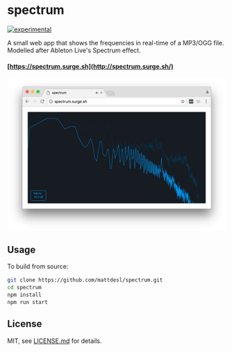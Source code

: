 # spectrum

[![experimental](http://badges.github.io/stability-badges/dist/experimental.svg)](http://github.com/badges/stability-badges)

A small web app that shows the frequencies in real-time of a MP3/OGG file. Modelled after Ableton Live's Spectrum effect.

#### [https://spectrum.surge.sh](http://spectrum.surge.sh/)

![screenshot](./screenshot.png)

## Usage

To build from source:

```sh
git clone https://github.com/mattdesl/spectrum.git
cd spectrum
npm install
npm run start
```

## License

MIT, see [LICENSE.md](http://github.com/mattdesl/spectrum/blob/master/LICENSE.md) for details.
